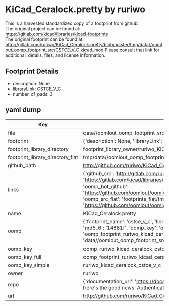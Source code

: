 # KiCad_Ceralock.pretty by ruriwo  
This is a harvested standardized copy of a footprint from github.  
The original project can be found at:  
https://gitlab.com/kicad/libraries/kicad-footprints  
The original footprint can be found at:
http://gitlab.com/ruriwo/KiCad_Ceralock.pretty/blob/master/tmp/data//oomlout_oomp_footprint_src/CSTCE_V_C.kicad_mod
Please consult that link for additional, details, files, and license information.  
## Footprint Details
* description: None  
* libraryLink: CSTCE_V_C  
* number_of_pads: 3  
## yaml dump  
| Key | Value |  
| --- | --- |  
| file | data//oomlout_oomp_footprint_src/KiCad_Ceralock.pretty/CSTCE_V_C.kicad_mod |  
| footprint | {'description': None, 'libraryLink': 'CSTCE_V_C', 'number_of_pads': 3} |  
| footprint_library_directory | footprint_library_owner/ruriwo_KiCad_Ceralock.pretty |  
| footprint_library_directory_flat | tmp/data//oomlout_oomp_footprint_src/footprints_flat/ruriwo_kicad_ceralock_cstce_v_c/working |  
| github_path | http://github.com/ruriwo/KiCad_Ceralock.pretty/blob/master/tmp/data//oomlout_oomp_footprint_src/CSTCE_V_C.kicad_mod |  
| links | {'github_src': 'http://gitlab.com/ruriwo/KiCad_Ceralock.pretty/blob/master/tmp/data//oomlout_oomp_footprint_src/CSTCE_V_C.kicad_mod', 'github_src_repo': 'https://gitlab.com/kicad/libraries/kicad-footprints', 'oomp_bot': 'tmp/data//oomlout_oomp_footprint_src/footprints/ruriwo_kicad_ceralock_cstce_v_c/working', 'oomp_bot_github': 'https://github.com/oomlout/oomlout_oomp_footprint_bot/tree/main/tmp/data//oomlout_oomp_footprint_src/footprints/ruriwo_kicad_ceralock_cstce_v_c/working', 'oomp_src_flat': 'footprints_flat/tmp/data//oomlout_oomp_footprint_src/footprints_flat/ruriwo_kicad_ceralock_cstce_v_c/working', 'oomp_src_flat_github': 'https://github.com/oomlout/oomlout_oomp_footprint_src/tree/main/tmp/data//oomlout_oomp_footprint_src/footprints_flat/ruriwo_kicad_ceralock_cstce_v_c/working'} |  
| name | KiCad_Ceralock.pretty |  
| oomp | {'footprint_name': 'cstce_v_c', 'library_name': 'kicad_ceralock', 'md5': '14881f8394346bd6d3ca872fe05d47ff', 'md5_10': '14881f8394', 'md5_5': '14881', 'md5_6': '14881f', 'oomp_key': 'oomp_ruriwo_kicad_ceralock_cstce_v_c', 'oomp_key_extra': 'oomp_footprint_ruriwo_kicad_ceralock_cstce_v_c', 'oomp_key_full': 'oomp_footprint_ruriwo_kicad_ceralock_cstce_v_c_14881f', 'oomp_key_simple': 'ruriwo_kicad_ceralock_cstce_v_c', 'original_filename': 'data//oomlout_oomp_footprint_src/KiCad_Ceralock.pretty/CSTCE_V_C.kicad_mod', 'owner_name': 'ruriwo'} |  
| oomp_key | oomp_ruriwo_kicad_ceralock_cstce_v_c |  
| oomp_key_full | oomp_footprint_ruriwo_kicad_ceralock_cstce_v_c |  
| oomp_key_simple | ruriwo_kicad_ceralock_cstce_v_c |  
| owner | ruriwo |  
| repo | {'documentation_url': 'https://docs.github.com/rest/overview/resources-in-the-rest-api#rate-limiting', 'message': "API rate limit exceeded for 84.66.142.224. (But here's the good news: Authenticated requests get a higher rate limit. Check out the documentation for more details.)"} |  
| url | http://github.com/ruriwo/KiCad_Ceralock.pretty |  

